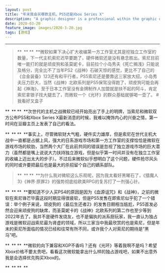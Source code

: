 ```yaml
---
layout: post
title: "年末我会买哪款主机，PS5还是Xbox Series X"
description: "A graphic designer is a professional within the graphic design and graphic arts industry."
date: 2020-03-20
feature_image: images/2020-3-20.jpg
tags: [游戏]
---
```


** **

> ** ** ** **微软如果下决心扩大收编第一方工作室尤其是挖独立工作室的数量，下一代主机索尼迟早要跪了，硬件微软还是没有悬念胜出。索尼目前唯一能打的就是顽皮狗和圣莫妮卡，目前拉个小岛秀夫《死亡搁浅》只能说及格分，完全比不了当年PS2《战神》石破天惊的感觉，更比不了自己的《合金装备》123还有和平行者，PS5索尼还是要靠这三家放大招，小岛秀夫压力巨大，当然《战神》北欧系列是PS5保驾没得跑了，顽皮狗可能会再起《神海》，至于日本工作室没有金牌制作人加盟就是扶不起的阿斗，肯定索尼拿银子找大腿去了，而微软一个《光环》的群众基础就够喝一壶了。 #我看好叉盒子

<!--more-->

** ** ** **次世代的主机之战微软已经开始亮出了手上的明牌，当索尼和微软双方公布PS5和Xbox Series X最新消息的时候，我难以掩饰内心的兴奋之情，第一时间在豆瓣主页上发表了自己的看法。

** ** ** **事实上，尽管微软财大气粗，硬件实力雄厚，但是索尼在世代主机大战中一直都是占据上风，强大的日系游戏市场和第一方工作室的支撑恰恰是微软在游戏市场的软肋，当然两个大厂在此前共同的错误是忽视了独立游戏市场的巨大潜力（虽然都是嘴上说说大力扶持独立游戏，但是似乎第一时间并没有在独立工作室的收编上迈出太大的步子）。不过后来微软似乎想明白了这个问题，硬件抢尽风头的同时或许要把最后也是最大的杀招留个自己的嫡系部队。

> ** ** ** **为什么我对微软这么乐观呢，因为我太看好黑曜石了，《猎魔人3》《神界·原罪2》的强势彻底给欧美RPG的复苏打了一剂强心针。

** ** ** **要知道不少人买PS4的原因是因为《血源诅咒》和《战神》，之前的微软在索尼锋芒毕露这段时期显得很疲软，但是PS5发售在即索尼似乎犯了一个错误：举个例子来说，顽皮狗的《最后生还者2》的发售日期相当尴尬，PS5首发必然会迎来顽皮狗的缺席，而圣莫妮卡的《战神》北欧系列的第二作也至少等到2022年去了。我并不是硬件发烧友，也不是偏执的派系厨玩家，我一直认为独占游戏是微软迎战索尼最为肾虚的领域，所以三家当中我最欣赏的也是索尼，但是年末的索尼所面临的情况已经和往常有所不同，或许我个人对索尼的期待是“黑马”吧。

** ** ** **微软的向下兼容和XGP不香吗？还有《光环》等着我啊不是吗？希望Xbox价格不要太贵吧，看看这次微软能拿出什么样的独占游戏吧，如果不出意外我是会选择优先购买Xbox的。

** ** ** **